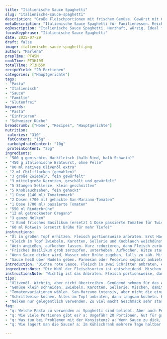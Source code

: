```yaml
---
title: "Italienische Sauce Spaghetti"
slug: "italienische-sauce-spaghetti"
description: "Große Fleischportionen mit frischem Gemüse. Gewürzt mit Chili und Oregano. Lange köcheln für dichte Konsistenz. Tomaten und Brühe bilden Basis. Zwei Fleischsorten geben Tiefe. Zwiebeln, Karotten, Sellerie, Knoblauch fein gewürfelt. Gewürze und Tomatenpaste für Intensität. Nelken ganz rein. Öl zum Anbraten. Raucharoma leicht. Perfekt für Nudeln aller Art. Drei Stunden Mindestzeit. Regelmäßiges Umrühren notwendig. Keine Milchprodukte, glutenfrei. Große Menge für mehrere Portionen. Würzig und herzhaft."
metaDescription: "Italienische Sauce Spaghetti für Familienessen. Reichhaltige Aromen mit frischem Gemüse. Langsam köcheln für Perfektion."
ogDescription: "Italienische Sauce Spaghetti. Herzhaft, würzig. Ideal für Pasta. Perfekte Wahl für Vorrat oder große Familienmahlzeiten."
focusKeyphrase: "Italienische Sauce Spaghetti"
date: 2025-07-29
draft: false
image: italienische-sauce-spaghetti.png
author: "Marlena"
prepTime: PT45M
cookTime: PT3H10M
totalTime: PT3H55M
recipeYield: "20 Portionen"
categories: ["Hauptgerichte"]
tags:
- "Pasta"
- "Italienisch"
- "Sauce"
- "Familie"
- "Glutenfrei"
keywords:
- "Pasta"
- "Einfrieren"
- "Schweizer Küche"
breadcrumb: ["Home", "Recipes", "Hauptgerichte"]
nutrition: 
 calories: "310"
 fatContent: "15g"
 carbohydrateContent: "10g"
 proteinContent: "25g"
ingredients:
- "500 g gemischtes Hackfleisch (halb Rind, halb Schwein)"
- "450 g italienische Bratwurst, ohne Pelle"
- "80 ml natives Olivenöl extra"
- "2 ml Chiliflocken (gemahlen)"
- "3 große Zwiebeln, fein gewürfelt"
- "3 mittelgroße Karotten, geschält und gewürfelt"
- "5 Stangen Sellerie, klein geschnitten"
- "5 Knoblauchzehen, fein gehackt"
- "1 Dose (140 ml) Tomatenmark"
- "2 Dosen (700 ml) gehackte San-Marzano-Tomaten"
- "1 Dose (700 ml) passierte Tomaten"
- "550 ml Rinderbrühe"
- "12 ml getrockneter Oregano"
- "3 ganze Nelken"
- "1 Bund frisches Basilikum (ersetzt 1 Dose passierte Tomaten für Twist)"
- "60 ml Rotwein (ersetzt Brühe für mehr Tiefe)"
instructions:
- "Öl in großen Topf erhitzen. Fleisch portionsweise anbraten. Erst Hackfleisch, dann Bratwurst. Mit Chili bestreuen. Salzen, pfeffern. Herausnehmen, beiseitestellen."
- "Gleich im Topf Zwiebeln, Karotten, Sellerie und Knoblauch weichdünsten. Leicht bräunen. Salzen, pfeffern. Tomatenmark dazugeben. Kurz bei hoher Hitze mitrösten, etwa 1,5 Minuten."
- "Wein angießen, aufkochen lassen. Kurz reduzieren, dann Fleisch zurück in den Topf. Gehackte Tomaten und passierte Tomaten einrühren. Oregano und Nelken einlegen."
- "Frisches Basilikum grob zerzupfen, unterheben. Aufkochen. Hitze stark reduzieren. Sehr sanft köcheln lassen, offen. Idealerweise 3 Stunden, gelegentlich umrühren, Boden abkratzen."
- "Wenn Sauce dicker wird, Wasser oder Brühe zugeben, falls zu zäh. Mit Salz, Pfeffer, Chili abschmecken. Nelken vor Servieren entfernen. Pasta in großen Mengen aufkochen, spritzig."
- "Sauce heiß über Nudeln geben. Parmesan oder Pecorino separat anbieten (optional). Rest kann eingefroren oder im Kühlschrank mehrere Tage aufbewahrt werden."
introduction: "Dichte rote Sauce. Fleisch in zwei Schritten anbraten, entfaltet Aromen. Gemüse klein, nicht matschig. Knoblauch nicht anbrennen. Tomatenvarianten gemischt. Frischer Basilikum gibt Licht, ersetzt ein Dosenprodukt. Rotwein bringt Tiefe, reduziert etwas Bitterkeit. Nelken ganze, nicht pulverig, mehr Aroma, keine Überwürzung. Lange köcheln, viel Geduld nötig. Hitze niedrig, anders wird Sauce wässrig. Regelmäßig rühren, Fallen auf keinen Fall vergessen. Basis für große Pasta, kann glutenfrei bleiben. Ohne Milch, Eier, Gluten. Großes Volumen, gut für Familien oder Vorrat. Geschmacksentwicklung im Kühlschrank noch stärker. Am nächsten Tag besser. Schärfe dosiert, man kann mehr nehmen."
ingredientsNote: "Die Wahl der Fleischsorten ist entscheidend. Mischen Sie mageres Hack mit italienischer Bratwurst für Geschmack und Fettgehalt. Olivenöl nur zum Anbraten, nicht zu viel. Das Gemüse klein schneiden, damit es weich wird, aber noch Struktur behält. Für die Tomaten sind San-Marzano besonders intensiv, andere Dosen gehen auch. Frisches Basilikum ist ein Twist, ersetzt einen Teil passierter Tomaten für Frische. Rotwein statt Brühe sorgt für kräftigere Nuancen, aber Brühe geht ebenfalls gut. Nelken nicht zu viele, sonst wird die Sauce zu dominant. Gewürze lieber hinzufügen am Anfang, nachwürzen am Ende möglich."
instructionsNote: "Wichtig ist das Anbraten. Fleisch portionsweise, damit Saft bleibt. Öl nicht sparen, aber nicht überladen. Gemüse andünsten, nicht bräunen, außer Tomatenmark, das darf Farbe bekommen. Tomaten genau dosieren, mit Mischung aus gehackten und passierten. Hitze beim Köcheln niedrig, zu schnell kochen macht Sauße dünn. Regelmäßig rühren, damit nichts anbrennt. Nelken entfernen vor Servieren, leicht bitter. Basilikum zum Schluss rein, nicht zu lange mitkochen. So bleibt Aroma frisch. Pasta al dente kochen, Sauce großzügig servieren. Rest gut im Glas aufbewahren, einfrieren möglich, ideal für lange Lagerung."
tips:
- "Olivenöl. Wichtig, aber nicht übertreiben. Genügend nehmen für das Anbraten. Zu viel, dann wird Sauce fettig. BBQ Aromen möglich durch Hochtemperatur."
- "Gemüse klein schneiden. Zwiebeln, Karotten, Sellerie. Mischen, damit es weich wird. Knoblauch nicht anbrennen lassen. Sonst bitter und unangenehm."
- "Tomatenvariationen wählen. San-Marzano intensiv, aber nicht die einzige Option. Passierte Tomaten auch gut. Frische bringt Leben hinein. Basilikum wichtig."
- "Schrittweise kochen. Alles im Topf anbraten, dann langsam köcheln. Hitze tief halten, sonst wird Sauce wässrig. Rühren nicht vergessen, sonst anbraten."
- "Nelken nur gelegentlich verwenden. Zu viel macht Geschmack sehr stark. Weglassen möglich. Aber eine tolle Note, wenn gut dosiert. Kontrolle wichtig."
faq:
- "q: Welche Pasta zu verwenden a: Spaghetti sind beliebt. Aber auch Penne oder Fusilli prima. Jedes hat seine eigene Textur. In der Sauce gut."
- "q: Wie viele Portionen gibt es? a: Ungefähr 20 Portionen. Gut für große Familien oder Feiern. Rest gut einfrieren. Konservierung lange möglich."
- "q: Was tun bei Problemen mit der Konsistenz? a: Wenn Sauce zu dick, Brühe oder Wasser zugeben. Geduld wichtig. Wenn zu dünn, nochmal einkochen lassen."
- "q: Wie lagert man die Sauce? a: Im Kühlschrank mehrere Tage haltbar. Für längere Zeit einfrieren. Gut verpacken. Glasbehälter nehmen, nicht Kunststoff."

---
```

